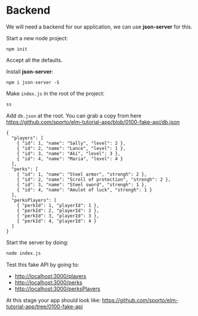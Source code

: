 # Backend

We will need a backend for our application, we can use __json-server__ for this.

Start a new node project:

```
npm init
```

Accept all the defaults.

Install __json-server__:

```
npm i json-server -S
```

Make `index.js` in the root of the project:

```js
ss
```

Add `db.json` at the root.
You can grab a copy from here <https://github.com/sporto/elm-tutorial-app/blob/0100-fake-api/db.json>

```
{
  "players": [
    { "id": 1, "name": "Sally", "level": 2 },
    { "id": 2, "name": "Lance", "level": 1 },
    { "id": 3, "name": "Aki", "level": 3 },
    { "id": 4, "name": "Maria", "level": 4 }
  ],
  "perks": [
    { "id": 1, "name": "Steel armor", "strengh": 2 },
    { "id": 2, "name": "Scroll of protection", "strengh": 2 },
    { "id": 3, "name": "Steel sword", "strengh": 1 },
    { "id": 4, "name": "Amulet of luck", "strengh": 1 }
  ],
  "perksPlayers": [
    { "perkId": 1, "playerId": 1 },
    { "perkId": 2, "playerId": 2 },
    { "perkId": 3, "playerId": 3 },
    { "perkId": 4, "playerId": 4 }
  ]
}

```

Start the server by doing:

```bash
node index.js
```

Test this fake API by going to:

- <http://localhost:3000/players>
- <http://localhost:3000/perks>
- <http://localhost:3000/perksPlayers>

At this stage your app should look like:
<https://github.com/sporto/elm-tutorial-app/tree/0100-fake-api>